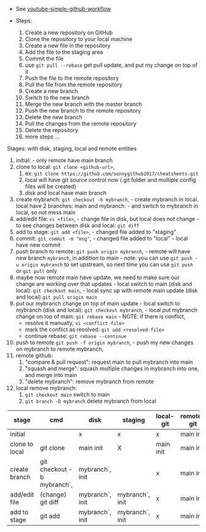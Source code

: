 * See [youtube-simple-github-workflow](https://www.youtube.com/watch?v=uj8hjLyEBmU)

* Steps:
  1. Create a new repository on GitHub
  2. Clone the repository to your local machine
  3. Create a new file in the repository
  4. Add the file to the staging area
  5. Commit the file
  6. use `git pull --rebase` get pull update, and put my change on top of it
  7. Push the file to the remote repository
  8. Pull the file from the remote repository
  9. Create a new branch
  10. Switch to the new branch
  11. Merge the new branch with the master branch
  12. Push the new branch to the remote repository
  13. Delete the new branch
  14. Pull the changes from the remote repository
  15. Delete the repository
  16. more steps ...


Stages: with disk, staging, local and remote entities
  1. initial:
    - only remote have main branch
  2. clone to local: `git clone <github-url>`,
     1. ex: `git clone https://github.com/sonnygithub2017/cheatsheets.git`
     2. local will have git source control now (.git folder and multiple config files will be created)
     3. disk and local have main branch
  3. create mybranch: `git checkout -b mybranch`,
    - create mybranch in local. local have 2 branches: main and mybranch.
    - and switch to mybranch in local, so not mess main
  4. add/edit file: `vi <file>`,
    - change file in disk, but local does not change
    - to see changes between disk and local: `git diff`
  5. add to stage: `git add <file>`,
    - changed file added to "staging"
  6. commit: `git commit -m "msg"`,
    - changed file added to "local"
    - local have new commit
  7. push branch to remote: `git push origin mybranch`,
    - remote will have new branch `mybranch`, in addition to main
    - note: you can use `git push -u origin mybranch` to set upstream, so next time you can use `git push` or `git pull` only
  8. maybe now remote main have update, we need to make sure our change are working over that updates
    - local switch to main (disk and local): `git checkout main`,
    - local sync up with remote main update (disk and local) `git pull origin main`
  9.  put our mybranch change on top of main update
    - local switch to mybranch (disk and local): `git checkout mybranch`,
    - local put mybranch change on top of main:  `git rebase main`
    - NOTE: if there is conflict,
      - resolve it manually, `vi <conflict-file>`
      - mark the conflict as resolved:  `git add <resolved-file>`
      - continue rebase:  `git rebase --continue`
  10. push to remote `git push -f origin mybranch`,
    - push my new changes on mybranch to remote mybranch,
  11. remote github:
      1.  "compare & pull request": request main to pull mybranch into main
      2.  "squash and merge": squash multiple changes in mybranch into one, and merge into main
      3.  "delete mybranch": remove mybranch from remote
  12. local remove mybranch:
      1.  `git checkout main` switch to main
      2.  `git branch -D mybranch` delete mybranch from local

| stage          | cmd                    | disk      | staging   | local-git | remote-git |
| -------------- | ---------------------- | --------- | --------- | --------- | ---------- |
| initial        |                        | x         | x         | x         | main init  |
| clone to local | git clone <github-url> | main init | X         | main init | main init  |
| create branch  | git checkout -b mybranch`, |mybranch`, init |           | x         | main init  |
| add/edit file  | (change) git diff      |mybranch`, init |mybranch`, init | x         | main init  |
| add to stage   | git add <file>         |mybranch`, init |mybranch`, init | x         | main init  |
